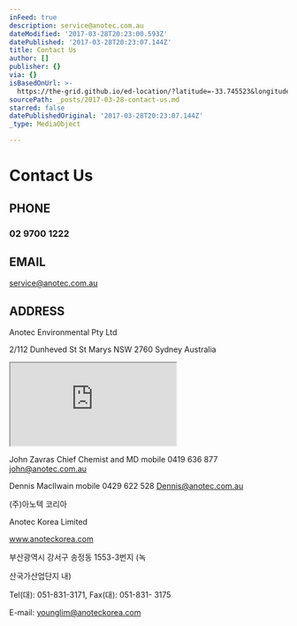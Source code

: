 ```yaml
---
inFeed: true
description: service@anotec.com.au
dateModified: '2017-03-28T20:23:00.593Z'
datePublished: '2017-03-28T20:23:07.144Z'
title: Contact Us
author: []
publisher: {}
via: {}
isBasedOnUrl: >-
  https://the-grid.github.io/ed-location/?latitude=-33.745523&longitude=150.77213&zoom=16&address=112%20Dunheved%20Circuit%2C%20St%20Marys%2C%20New%20South%20Wales%202760%2C%20Australia
sourcePath: _posts/2017-03-28-contact-us.md
starred: false
datePublishedOriginal: '2017-03-28T20:23:07.144Z'
_type: MediaObject

---
```

# **Contact Us**

## PHONE

### 02 9700 1222

## EMAIL

service@anotec.com.au

## ADDRESS

Anotec Environmental Pty Ltd

2/112 Dunheved St St Marys NSW 2760 Sydney Australia

<iframe src="https://the-grid.github.io/ed-location/?latitude=-33.745523&amp;longitude=150.77213&amp;zoom=16&amp;address=112%20Dunheved%20Circuit%2C%20St%20Marys%2C%20New%20South%20Wales%202760%2C%20Australia" style=""></iframe>

John Zavras Chief Chemist and MD mobile 0419 636 877 john@anotec.com.au

Dennis MacIlwain mobile 0429 622 528 Dennis@anotec.com.au 

(주)아노텍 코리아

Anotec Korea Limited

www.anoteckorea.com

부산광역시 강서구 송정동 1553-3번지 (녹

산국가산업단지 내)

Tel(대): 051-831-3171, Fax(대): 051-831- 3175

E-mail: younglim@anoteckorea.com